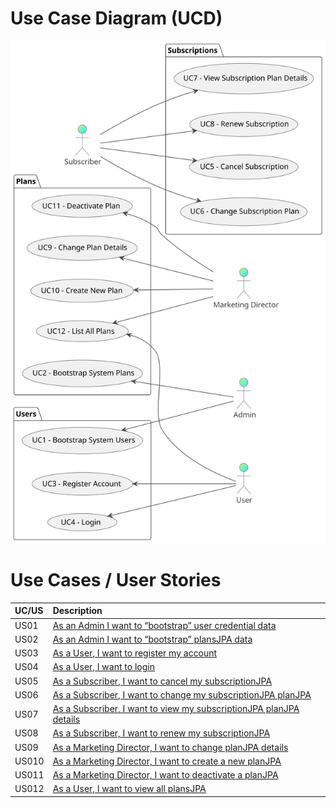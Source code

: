 # Use Case Diagram (UCD)

![Use Case Diagram](UCD.svg)

# Use Cases / User Stories
| UC/US | Description                                                      |                   
|:------|:-----------------------------------------------------------------|
| US01  | [As an Admin I want to “bootstrap” user credential data]()       |
| US02  | [As an Admin I want to “bootstrap” plansJPA data]()                 |
| US03  | [As a User, I want to register my account]()                     |
| US04  | [As a User, I want to login]()                                   |
| US05  | [As a Subscriber, I want to cancel my subscriptionJPA]()            |
| US06  | [As a Subscriber, I want to change my subscriptionJPA planJPA]()       |
| US07  | [As a Subscriber, I want to view my subscriptionJPA planJPA details]() |
| US08  | [As a Subscriber, I want to renew my subscriptionJPA]()             |
| US09  | [As a Marketing Director, I want to change planJPA details]()       |
| US010 | [As a Marketing Director, I want to create a new planJPA]()         |
| US011 | [As a Marketing Director, I want to deactivate a planJPA]()         |
| US012 | [As a User, I want to view all plansJPA]()                          |

